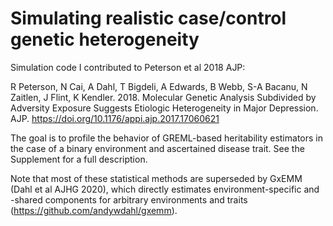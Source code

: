 # Simulating realistic case/control genetic heterogeneity

Simulation code I contributed to Peterson et al 2018 AJP:

R Peterson, N Cai, A Dahl, T Bigdeli, A Edwards, B Webb, S-A Bacanu, N Zaitlen, J Flint, K Kendler. 2018. Molecular Genetic Analysis Subdivided by Adversity Exposure Suggests Etiologic Heterogeneity in Major Depression. AJP. https://doi.org/10.1176/appi.ajp.2017.17060621

The goal is to profile the behavior of GREML-based heritability estimators in the case of a binary environment and ascertained disease trait. See the Supplement for a full description.

Note that most of these statistical methods are superseded by GxEMM (Dahl et al AJHG 2020), which directly estimates environment-specific and -shared components for arbitrary environments and traits (https://github.com/andywdahl/gxemm).

